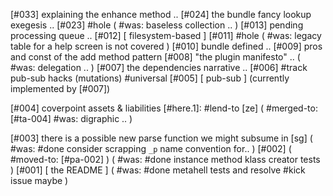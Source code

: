 [#033]       explaining the enhance method ..
[#024]       the bundle fancy lookup exegesis ..
[#023] #hole
             ( #was: baseless collection .. )
[#013]       pending processing queue ..
[#012]       [ filesystem-based ]
[#011] #hole
             ( #was: legacy table for a help screen is not covered )
[#010]       bundle defined ..
[#009]       pros and const of the add method pattern
[#008]       "the plugin manifesto" ..
             ( #was: delegation .. )
[#007]       the dependencies narrative ..
[#006]       #track pub-sub hacks (mutations) #universal
[#005]       [ pub-sub ]  (currently implemented by [#007])

[#004]       coverpoint assets & liabilities
             [#here.1]: #lend-to [ze]
             ( #merged-to: [#ta-004] #was: digraphic .. )

[#003]       there is a possible new parse function we might subsume in [sg]
             ( #was: #done consider scrapping `_p` name convention for.. )
[#002]       ( #moved-to: [#pa-002] )
             ( #was: #done instance method klass creator tests )
[#001]       [ the README ]
             ( #was: #done metahell tests and resolve #kick issue maybe )
